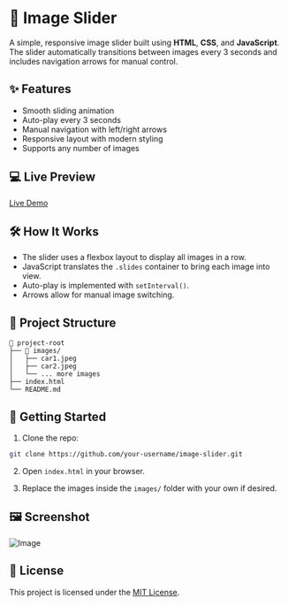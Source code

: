 
# 🚗 Image Slider

A simple, responsive image slider built using **HTML**, **CSS**, and **JavaScript**. The slider automatically transitions between images every 3 seconds and includes navigation arrows for manual control.

## ✨ Features

* Smooth sliding animation
* Auto-play every 3 seconds
* Manual navigation with left/right arrows
* Responsive layout with modern styling
* Supports any number of images


## 💻 Live Preview

[Live Demo](#) 

## 🛠️ How It Works

* The slider uses a flexbox layout to display all images in a row.
* JavaScript translates the `.slides` container to bring each image into view.
* Auto-play is implemented with `setInterval()`.
* Arrows allow for manual image switching.

## 📂 Project Structure

```
📁 project-root
├── 📁 images/
│   ├── car1.jpeg
│   ├── car2.jpeg
│   └── ... more images
├── index.html
└── README.md
```

## 🚀 Getting Started

1. Clone the repo:

```bash
git clone https://github.com/your-username/image-slider.git
```

2. Open `index.html` in your browser.

3. Replace the images inside the `images/` folder with your own if desired.

## 🖼️ Screenshot

![Image](https://github.com/user-attachments/assets/faf72fa0-4c29-41e4-8aa6-b7ab26322321)



## 📄 License

This project is licensed under the [MIT License](LICENSE).

